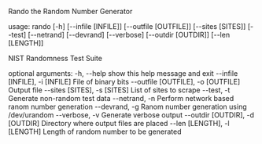 Rando the Random Number Generator

usage: rando [-h] [--infile [INFILE]] [--outfile [OUTFILE]] [--sites [SITES]]
             [--test] [--netrand] [--devrand] [--verbose] [--outdir [OUTDIR]]
             [--len [LENGTH]]

NIST Randomness Test Suite

optional arguments:
  -h, --help            show this help message and exit
  --infile [INFILE], -i [INFILE]
                        File of binary bits
  --outfile [OUTFILE], -o [OUTFILE]
                        Output file
  --sites [SITES], -s [SITES]
                        List of sites to scrape
  --test, -t            Generate non-random test data
  --netrand, -n         Perform network based ranom number generation
  --devrand, -g         Ranom number generation using /dev/urandom
  --verbose, -v         Generate verbose output
  --outdir [OUTDIR], -d [OUTDIR]
                        Directory where output files are placed
  --len [LENGTH], -l [LENGTH]
                        Length of random number to be generated

